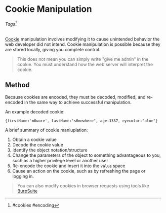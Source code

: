 # Cookie Manipulation
###### Tags[^1]
[Cookie](../concepts/web/cookies.md) manipulation involves modifying it to cause unintended behavior the web developer did not intend. Cookie manipulation is possible because they are stored locally, giving you complete control. 
> This does not mean you can simply write "give me admin" in the cookie. You must understand how the web server will interpret the cookie. 

## Method
Because cookies are encoded, they must be decoded, modified, and re-encoded in the same way to achieve successful manipulation.

An example decoded cookie:
```
{firstName:'n0ware', lastName:"s0mewhere", age:1337, eyecolor:"blue"}
```

A brief summary of cookie maniuplation:
1. Obtain a cookie value
2. Decode the cookie value
3. Identify the object notation/structure
4. Change the parameters of the object to something advantageous to you, such as a higher privilege level or another user
5. Re-encode the cookie and insert it into the `value` space
6. Cause an action on the cookie, such as by refreshing the page or logging in. 

> You can also modify cookies in browser requests using tools like [BurpSuite](../../tools/BurpSuite.md)

[^1]: #cookies #encoding